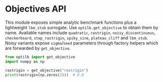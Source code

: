 # Objectives API

This module exposes simple analytic benchmark functions plus a lightweight
``lbm_stub`` surrogate. Use `optilb.get_objective` to obtain them by name.
Available names include ``quadratic``, ``rastrigin``, ``noisy_discontinuous``,
``checkerboard``, ``step_rastrigin``, ``spiky_sine``, ``plateau_cliff`` and
``lbm_stub``. Noisy variants expose ``sigma``/``seed`` parameters through
factory helpers which are forwarded by ``get_objective``.

```python
from optilb import get_objective
import numpy as np

rastrigin = get_objective("rastrigin")
print(rastrigin(np.zeros(2)))  # 0.0
```
